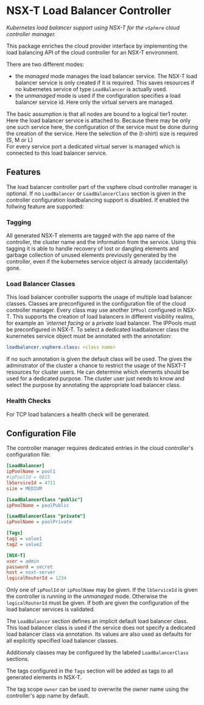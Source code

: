 # NSX-T Load Balancer Controller

*Kubernetes load balancer support using NSX-T for the `vSphere` cloud controller
manager.*

This package enriches the cloud provider interface by implementing the load
balancing API of the cloud controller for an NSX-T environment.

There are two different modes:

- the *managed* mode manages the load balancer service. The NSX-T load balancer
  service is only created if it is required.
  This saves resources if no kubernetes service of type `LoadBalancer` is
  actually used.
- the *unmanaged* mode is used if the configuration specifies a load balancer
  service id. Here only the virtual servers are managed.

The basic assumption is that all nodes are bound to a logical tier1 router.
Here the load balancer service is attached to. Because there may be only
one such service here, the configuration of the service must be done
during the creation of the service. Here the selection of the (t-shirt) size is
required (S, M or L)  
For every service port a dedicated virtual server is managed which is
connected to this load balancer service.

## Features

The load balancer controller part of the vsphere cloud controller manager
is optional. If no `LoadBalancer` or `LoadBalancerClass` section is given
in the controller configuration loadbalancing support is disabled.
If enabled the follwing feature are supported:

### Tagging

All generated NSX-T elements are tagged with the app name of the controller,
the cluster name and the information from the service. Using this tagging it is
able to handle recovery of lost or dangling elements and garbage collection of
unused elements previously generated by the controller, even if the kubernetes
service object is already (accidentally) gone.

### Load Balancer Classes

This load balancer controller supports the usage of multiple load balancer
classes. Classes are preconfigured in the configuration file of the cloud
controller manager. Every class may use another `IPPool` configured in NSX-T.
This supports the creation of load balancers in different visibility realms,
for example an `*internet facing* or a *private* load balancer. The
IPPools must be preconfigured in NSX-T. To select a dedicated loadbalancer
class the kunernetes service object must be annotated with the annotation:

```yaml
loadbalancer.vsphere.class: <class name>
```

If no such annotation is given the default class will be used. The gives
the adminstrator of the cluster a chance to restrict the usage of the
NSXT-T resources for cluster users. He can determine which elements should
be used for a dedicated purpose. The cluster user just needs to know and select
the purpose by annotating the appropriate load balancer class.

### Health Checks

For TCP load balancers a health check will be generated.

## Configuration File

The controller manager requires dedicated entries in the cloud controller's
configuration file:

```ini
[LoadBalancer]
ipPoolName = pool1
#ipPoolId = 0815
lbServiceId = 4711
size = MEDIUM

[LoadBalancerClass "public"]
ipPoolName = poolPublic

[LoadBalancerClass "private"]
ipPoolName = poolPrivate

[Tags]
tag1 = value1
tag2 = value2

[NSX-T]
user = admin
password = secret
host = nsxt-server
logicalRouterId = 1234
```

Only one of `ipPoolId` or `ipPoolName` may be given.
If the `lbServiceId` is given the controller is running in the *unmanaged*
mode. Otherwise the `logicalRouterId` must be given. If both
are given the configuration of the load balancer services is validated.

The `LoadBalancer` section defines an implicit default load balancer class. This
load balancer class is used if the service does not specify a dedicated
load balancer class via annotation. Its values are also used as defaults
for all explicitly specified load balancer classes.

Additionaly classes may be configured by the labeled `LoadBalancerClass`
sections.

The tags configured in the `Tags` section will be added as tags to all
generated elements in NSX-T.

The tag scope `owner` can be used to overwrite the owner name using the
controller's app name by default.
